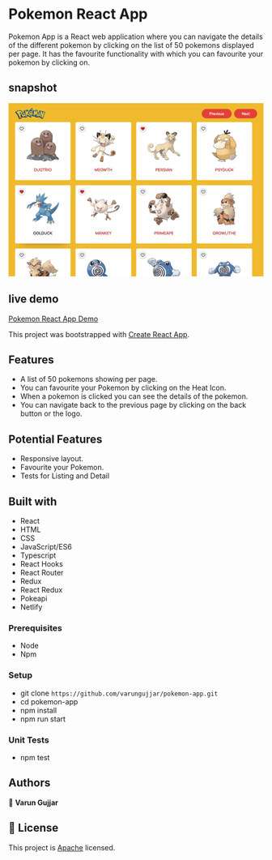 # Pokemon React App

Pokemon App is a React web application where you can navigate the details of the different pokemon by clicking on the list of 50 pokemons displayed per page. It has the favourite functionality with which you can favourite your pokemon by clicking on.

## snapshot

![pokemon](screenshot.png)

## live demo

[Pokemon React App Demo](https://varungujjar-pokemon.netlify.app/)

This project was bootstrapped with [Create React App](https://github.com/facebook/create-react-app).

## Features

- A list of 50 pokemons showing per page.
- You can favourite your Pokemon by clicking on the Heat Icon.
- When a pokemon is clicked you can see the details of the pokemon.
- You can navigate back to the previous page by clicking on the back button or the logo.

## Potential Features

- Responsive layout.
- Favourite your Pokemon.
- Tests for Listing and Detail

## Built with

- React
- HTML
- CSS
- JavaScript/ES6
- Typescript
- React Hooks
- React Router
- Redux
- React Redux
- Pokeapi
- Netlify

### Prerequisites

- Node
- Npm

### Setup

- git clone `https://github.com/varungujjar/pokemon-app.git`
- cd pokemon-app
- npm install
- npm run start

### Unit Tests

- npm test

## Authors

👤 **Varun Gujjar**

## 📝 License

This project is [Apache](lic.url) licensed.

